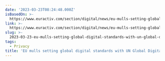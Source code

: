 ```yaml
---
date: '2023-03-23T08:24:48.000Z'
isBasedOn: >-
  https://www.euractiv.com/section/digital/news/eu-mulls-setting-global-digital-standards-with-un-global-digital-compact/
link: >-
  https://www.euractiv.com/section/digital/news/eu-mulls-setting-global-digital-standards-with-un-global-digital-compact/
slug: >-
  2023-03-23-eu-mulls-setting-global-digital-standards-with-un-global-digital-compact
tags:
  - Privacy
title: 'EU mulls setting global digital standards with UN Global Digital Compact – '
---
```


